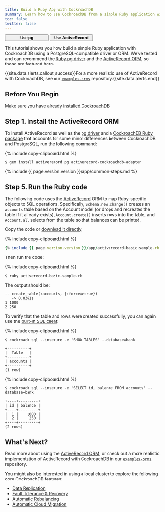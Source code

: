 ```yaml
---
title: Build a Ruby App with CockroachDB
summary: Learn how to use CockroachDB from a simple Ruby application with the ActiveRecord ORM.
toc: false
twitter: false
---
```


<div class="filters filters-big clearfix">
    <a href="build-a-ruby-app-with-cockroachdb.html"><button style="width: 28%" class="filter-button">Use <strong>pg</strong></button></a>
    <a href="build-a-ruby-app-with-cockroachdb-activerecord.html"><button style="width: 28%" class="filter-button current">Use <strong>ActiveRecord</strong></button></a>
</div>

This tutorial shows you how build a simple Ruby application with CockroachDB using a PostgreSQL-compatible driver or ORM. We've tested and can recommend the [Ruby pg driver](https://rubygems.org/gems/pg) and the [ActiveRecord ORM](http://guides.rubyonrails.org/active_record_basics.html), so those are featured here.

{{site.data.alerts.callout_success}}For a more realistic use of ActiveRecord with CockroachDB, see our <a href="https://github.com/cockroachdb/examples-orms"><code>examples-orms</code></a> repository.{{site.data.alerts.end}}

<div id="toc"></div>

## Before You Begin

Make sure you have already [installed CockroachDB](install-cockroachdb.html).

## Step 1. Install the ActiveRecord ORM

To install ActiveRecord as well as the [pg driver](https://rubygems.org/gems/pg) and a [CockroachDB Ruby package](https://github.com/cockroachdb/activerecord-cockroachdb-adapter) that accounts for some minor differences between CockroachDB and PostgreSQL, run the following command:

{% include copy-clipboard.html %}
~~~ shell
$ gem install activerecord pg activerecord-cockroachdb-adapter
~~~

{% include {{ page.version.version }}/app/common-steps.md %}

## Step 5. Run the Ruby code

The following code uses the [ActiveRecord](http://guides.rubyonrails.org/active_record_basics.html) ORM to map Ruby-specific objects to SQL operations. Specifically, `Schema.new.change()` creates an `accounts` table based on the Account model (or drops and recreates the table if it already exists), `Account.create()` inserts rows into the table, and `Account.all` selects from the table so that balances can be printed.

Copy the code or
<a href="https://raw.githubusercontent.com/cockroachdb/docs/master/_includes/{{ page.version.version }}/app/activerecord-basic-sample.rb" download>download it directly</a>.

{% include copy-clipboard.html %}
~~~ ruby
{% include {{ page.version.version }}/app/activerecord-basic-sample.rb %}
~~~

Then run the code:

{% include copy-clipboard.html %}
~~~ shell
$ ruby activerecord-basic-sample.rb
~~~

The output should be:

~~~ shell
-- create_table(:accounts, {:force=>true})
   -> 0.0361s
1 1000
2 250
~~~

To verify that the table and rows were created successfully, you can again use the [built-in SQL client](use-the-built-in-sql-client.html):

{% include copy-clipboard.html %}
~~~ shell
$ cockroach sql --insecure -e 'SHOW TABLES' --database=bank
~~~

~~~
+----------+
|  Table   |
+----------+
| accounts |
+----------+
(1 row)
~~~

{% include copy-clipboard.html %}
~~~ shell
$ cockroach sql --insecure -e 'SELECT id, balance FROM accounts' --database=bank
~~~

~~~
+----+---------+
| id | balance |
+----+---------+
|  1 |    1000 |
|  2 |     250 |
+----+---------+
(2 rows)
~~~

## What's Next?

Read more about using the [ActiveRecord ORM](http://guides.rubyonrails.org/active_record_basics.html), or check out a more realistic implementation of ActiveRecord with CockroachDB in our [`examples-orms`](https://github.com/cockroachdb/examples-orms) repository.

You might also be interested in using a local cluster to explore the following core CockroachDB features:

- [Data Replication](demo-data-replication.html)
- [Fault Tolerance & Recovery](demo-fault-tolerance-and-recovery.html)
- [Automatic Rebalancing](demo-automatic-rebalancing.html)
- [Automatic Cloud Migration](demo-automatic-cloud-migration.html)
